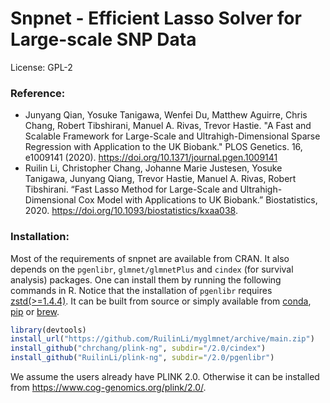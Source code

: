 # Snpnet - Efficient Lasso Solver for Large-scale SNP Data

License: GPL-2

### Reference:
  - Junyang Qian, Yosuke Tanigawa, Wenfei Du, Matthew Aguirre, Chris Chang, Robert Tibshirani, Manuel A. Rivas, Trevor Hastie. "A Fast and Scalable Framework for Large-Scale and Ultrahigh-Dimensional Sparse Regression with Application to the UK Biobank." PLOS Genetics. 16, e1009141 (2020). https://doi.org/10.1371/journal.pgen.1009141
  - Ruilin Li, Christopher Chang, Johanne Marie Justesen, Yosuke Tanigawa, Junyang Qiang, Trevor Hastie, Manuel A. Rivas, Robert Tibshirani. “Fast Lasso Method for Large-Scale and Ultrahigh-Dimensional Cox Model with Applications to UK Biobank.” Biostatistics, 2020. https://doi.org/10.1093/biostatistics/kxaa038.


### Installation:
Most of the requirements of snpnet are available from CRAN. It also depends on the `pgenlibr`, `glmnet/glmnetPlus` and `cindex` (for survival analysis) packages. One can install them by running the following commands in R. Notice that the installation of `pgenlibr` requires [zstd(>=1.4.4)](https://github.com/facebook/zstd). It can be built from source or simply available from [conda](https://anaconda.org/conda-forge/zstd), [pip](https://pypi.org/project/zstd/) or [brew](https://formulae.brew.sh/formula/zstd).

```r
library(devtools)
install_url("https://github.com/RuilinLi/myglmnet/archive/main.zip")
install_github("chrchang/plink-ng", subdir="/2.0/cindex")
install_github("RuilinLi/plink-ng", subdir="/2.0/pgenlibr")
```
We assume the users already have PLINK 2.0. Otherwise it can be installed from https://www.cog-genomics.org/plink/2.0/.
